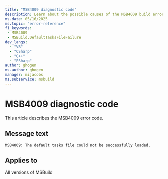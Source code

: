 ```yaml
---
title: "MSB4009 diagnostic code"
description: Learn about the possible causes of the MSB4009 build error, and get troubleshooting tips.
ms.date: 05/16/2025
ms.topic: "error-reference"
f1_keywords:
 - MSB4009
 - MSBuild.DefaultTasksFileFailure
dev_langs:
  - "VB"
  - "CSharp"
  - "C++"
  - "FSharp"
author: ghogen
ms.author: ghogen
manager: mijacobs
ms.subservice: msbuild
---
```


# MSB4009 diagnostic code

<!-- :::ErrorDefinitionDescription::: -->
<!-- :::editable-content name="introDescription"::: -->
This article describes the MSB4009 error code.
<!-- :::editable-content-end::: -->

## Message text

<!-- :::editable-content name="messageText"::: -->
`MSB4009: The default tasks file could not be successfully loaded.`
<!-- :::editable-content-end::: -->
<!-- MSB4009: The default tasks file could not be successfully loaded. {0} -->

<!-- :::editable-content name="postOutputDescription"::: -->
<!--
{StrBegin="MSB4009: "}UE: This message is shown when one of the default tasks file (*.tasks) located alongside the MSBuild binaries cannot
    be opened/parsed. "{0}" contains a message explaining why. The filename itself is not part of the message but is provided
    separately to loggers.
    LOCALIZATION: "{0}" is a message from some FX method and is already localized.
-->
<!-- :::editable-content-end::: -->
<!-- :::ErrorDefinitionDescription-end::: -->

## Applies to

All versions of MSBuild
